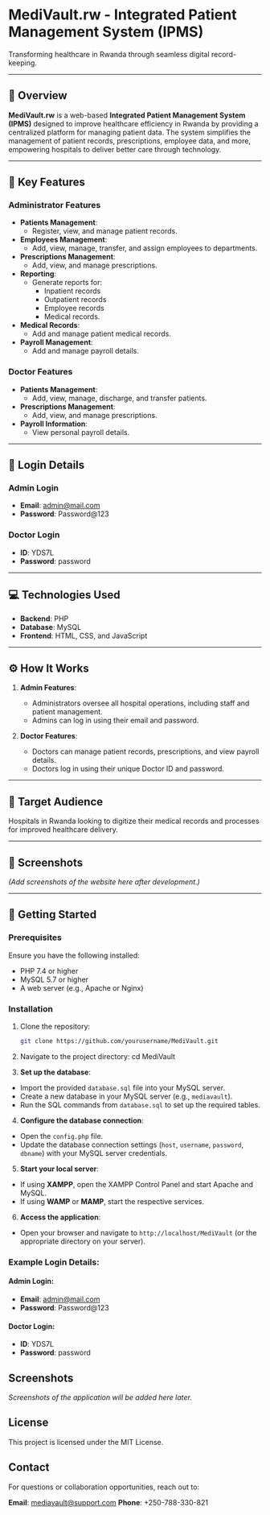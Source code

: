 # MediVault.rw - Integrated Patient Management System (IPMS)

Transforming healthcare in Rwanda through seamless digital record-keeping.

---

## 📌 Overview

**MediVault.rw** is a web-based **Integrated Patient Management System (IPMS)** designed to improve healthcare efficiency in Rwanda by providing a centralized platform for managing patient data. The system simplifies the management of patient records, prescriptions, employee data, and more, empowering hospitals to deliver better care through technology.

---

## 🎯 Key Features

### Administrator Features
- **Patients Management**:
  - Register, view, and manage patient records.
- **Employees Management**:
  - Add, view, manage, transfer, and assign employees to departments.
- **Prescriptions Management**:
  - Add, view, and manage prescriptions.
- **Reporting**:
  - Generate reports for:
    - Inpatient records
    - Outpatient records
    - Employee records
    - Medical records.
- **Medical Records**:
  - Add and manage patient medical records.
- **Payroll Management**:
  - Add and manage payroll details.

### Doctor Features
- **Patients Management**:
  - Add, view, manage, discharge, and transfer patients.
- **Prescriptions Management**:
  - Add, view, and manage prescriptions.
- **Payroll Information**:
  - View personal payroll details.

---

## 🔑 Login Details

### Admin Login
- **Email**: admin@mail.com  
- **Password**: Password@123  

### Doctor Login
- **ID**: YDS7L  
- **Password**: password  

---

## 💻 Technologies Used

- **Backend**: PHP
- **Database**: MySQL
- **Frontend**: HTML, CSS, and JavaScript

---

## ⚙️ How It Works

1. **Admin Features**:
   - Administrators oversee all hospital operations, including staff and patient management.
   - Admins can log in using their email and password.

2. **Doctor Features**:
   - Doctors can manage patient records, prescriptions, and view payroll details.
   - Doctors log in using their unique Doctor ID and password.

---

## 🎯 Target Audience

Hospitals in Rwanda looking to digitize their medical records and processes for improved healthcare delivery.

---

## 📸 Screenshots

*(Add screenshots of the website here after development.)*

---

## 🚀 Getting Started

### Prerequisites
Ensure you have the following installed:
- PHP 7.4 or higher
- MySQL 5.7 or higher
- A web server (e.g., Apache or Nginx)

### Installation
1. Clone the repository:
   ```bash
   git clone https://github.com/yourusername/MediVault.git

2. Navigate to the project directory:
    cd MediVault

3. **Set up the database**:
- Import the provided `database.sql` file into your MySQL server.
- Create a new database in your MySQL server (e.g., `mediavault`).
- Run the SQL commands from `database.sql` to set up the required tables.

4. **Configure the database connection**:
- Open the `config.php` file.
- Update the database connection settings (`host`, `username`, `password`, `dbname`) with your MySQL server credentials.

5. **Start your local server**:
- If using **XAMPP**, open the XAMPP Control Panel and start Apache and MySQL.
- If using **WAMP** or **MAMP**, start the respective services.

6. **Access the application**:
- Open your browser and navigate to `http://localhost/MediVault` (or the appropriate directory on your server).

### Example Login Details:

#### Admin Login:
- **Email**: admin@mail.com
- **Password**: Password@123

#### Doctor Login:
- **ID**: YDS7L
- **Password**: password

## Screenshots

*Screenshots of the application will be added here later.*

## License

This project is licensed under the MIT License.

## Contact

For questions or collaboration opportunities, reach out to:

  **Email**: mediavault@support.com
  **Phone**: +250-788-330-821
